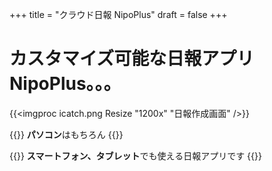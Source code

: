 +++
title = "クラウド日報 NipoPlus"
draft = false
+++

# カスタマイズ可能な日報アプリ NipoPlus。。。

{{<imgproc icatch.png Resize "1200x" "日報作成画面" />}}


{{<alice pos="left" icon="pc">}}
**パソコン**はもちろん
{{</alice>}}

{{<alice pos="right" icon="tablet">}}
**スマートフォン、タブレット**でも使える日報アプリです
{{</alice>}}
